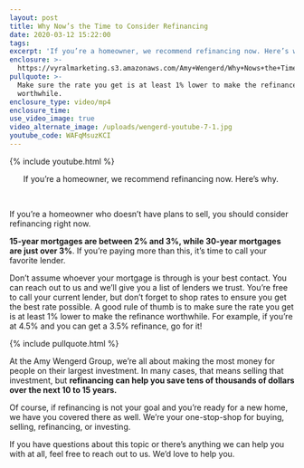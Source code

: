 ```yaml
---
layout: post
title: Why Now’s the Time to Consider Refinancing
date: 2020-03-12 15:22:00
tags:
excerpt: 'If you’re a homeowner, we recommend refinancing now. Here’s why.'
enclosure: >-
  https://vyralmarketing.s3.amazonaws.com/Amy+Wengerd/Why+Nows+the+Time+to+Consider+Refinancing.mp4
pullquote: >-
  Make sure the rate you get is at least 1% lower to make the refinance
  worthwhile.
enclosure_type: video/mp4
enclosure_time:
use_video_image: true
video_alternate_image: /uploads/wengerd-youtube-7-1.jpg
youtube_code: WAFqMsuzKCI
---
```


{% include youtube.html %}

<center>If you&rsquo;re a homeowner, we recommend refinancing now. Here&rsquo;s why.&nbsp;</center>

&nbsp;

If you’re a homeowner who doesn’t have plans to sell, you should consider refinancing right now.&nbsp;&nbsp;

**15-year mortgages are between 2% and 3%, while 30-year mortgages are just over 3%**. If you’re paying more than this, it’s time to call your favorite lender.

Don’t assume whoever your mortgage is through is your best contact. You can reach out to us and we’ll give you a list of lenders we trust. You’re free to call your current lender, but don’t forget to shop rates to ensure you get the best rate possible. A good rule of thumb is to make sure the rate you get is at least 1% lower to make the refinance worthwhile. For example, if you’re at 4.5% and you can get a 3.5% refinance, go for it\!&nbsp;

{% include pullquote.html %}

At the Amy Wengerd Group, we’re all about making the most money for people on their largest investment. In many cases, that means selling that investment, but **refinancing can help you save tens of thousands of dollars over the next 10 to 15 years.&nbsp;**

Of course, if refinancing is not your goal and you’re ready for a new home, we have you covered there as well. We’re your one-stop-shop for buying, selling, refinancing, or investing.&nbsp;

If you have questions about this topic or there’s anything we can help you with at all, feel free to reach out to us. We’d love to help you.&nbsp;

&nbsp;
